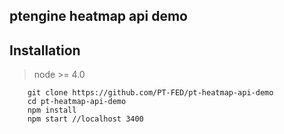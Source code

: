 ptengine heatmap api demo
----

## Installation

> node >= 4.0

```
    git clone https://github.com/PT-FED/pt-heatmap-api-demo
    cd pt-heatmap-api-demo
    npm install
    npm start //localhost 3400
```
